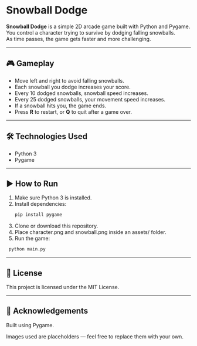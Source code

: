 # Snowball Dodge

**Snowball Dodge** is a simple 2D arcade game built with Python and Pygame.  
You control a character trying to survive by dodging falling snowballs.  
As time passes, the game gets faster and more challenging.

---

## 🎮 Gameplay

- Move left and right to avoid falling snowballs.
- Each snowball you dodge increases your score.
- Every 10 dodged snowballs, snowball speed increases.
- Every 25 dodged snowballs, your movement speed increases.
- If a snowball hits you, the game ends.
- Press **R** to restart, or **Q** to quit after a game over.

---

## 🛠️ Technologies Used

- Python 3
- Pygame

---

## ▶️ How to Run

1. Make sure Python 3 is installed.
2. Install dependencies:
   ```bash
   pip install pygame
   ```
3. Clone or download this repository.
4. Place character.png and snowball.png inside an assets/ folder.
5. Run the game:
  ```bash
   python main.py
   ```

---

## 📜 License
This project is licensed under the MIT License.

---

## 🙌 Acknowledgements
Built using Pygame.

Images used are placeholders — feel free to replace them with your own.

